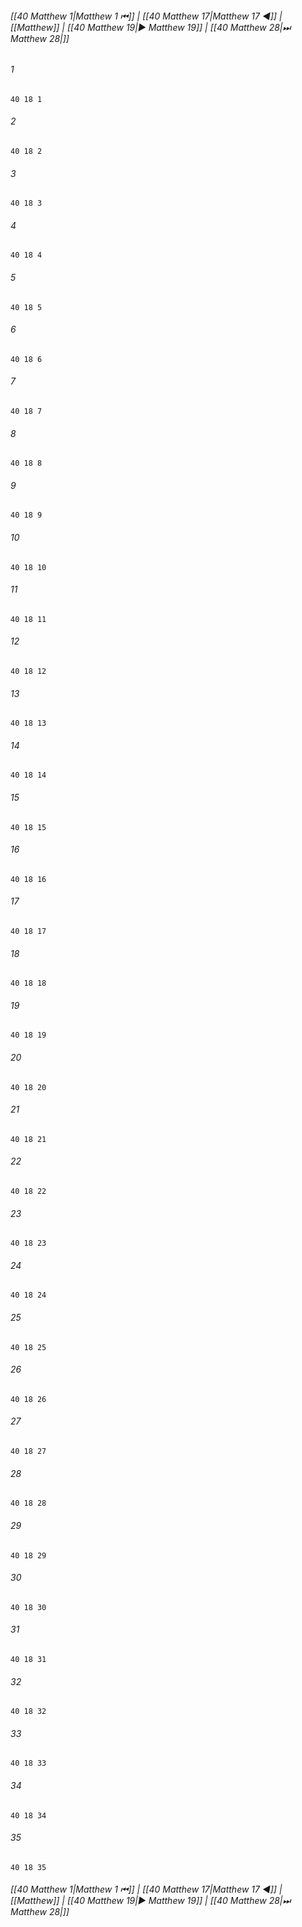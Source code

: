 
###### [[40 Matthew 1|Matthew 1 ⏮]] | [[40 Matthew 17|Matthew 17 ◀]] | [[Matthew]] | [[40 Matthew 19|▶ Matthew 19]] | [[40 Matthew 28|⏭ Matthew 28|]]

###### 1
``` verse
40 18 1 
```
###### 2
``` verse
40 18 2 
```
###### 3
``` verse
40 18 3 
```
###### 4
``` verse
40 18 4 
```
###### 5
``` verse
40 18 5 
```
###### 6
``` verse
40 18 6 
```
###### 7
``` verse
40 18 7 
```
###### 8
``` verse
40 18 8 
```
###### 9
``` verse
40 18 9 
```
###### 10
``` verse
40 18 10 
```
###### 11
``` verse
40 18 11 
```
###### 12
``` verse
40 18 12 
```
###### 13
``` verse
40 18 13 
```
###### 14
``` verse
40 18 14 
```
###### 15
``` verse
40 18 15 
```
###### 16
``` verse
40 18 16 
```
###### 17
``` verse
40 18 17 
```
###### 18
``` verse
40 18 18 
```
###### 19
``` verse
40 18 19 
```
###### 20
``` verse
40 18 20 
```
###### 21
``` verse
40 18 21 
```
###### 22
``` verse
40 18 22 
```
###### 23
``` verse
40 18 23 
```
###### 24
``` verse
40 18 24 
```
###### 25
``` verse
40 18 25 
```
###### 26
``` verse
40 18 26 
```
###### 27
``` verse
40 18 27 
```
###### 28
``` verse
40 18 28 
```
###### 29
``` verse
40 18 29 
```
###### 30
``` verse
40 18 30 
```
###### 31
``` verse
40 18 31 
```
###### 32
``` verse
40 18 32 
```
###### 33
``` verse
40 18 33 
```
###### 34
``` verse
40 18 34 
```
###### 35
``` verse
40 18 35 
```

###### [[40 Matthew 1|Matthew 1 ⏮]] | [[40 Matthew 17|Matthew 17 ◀]] | [[Matthew]] | [[40 Matthew 19|▶ Matthew 19]] | [[40 Matthew 28|⏭ Matthew 28|]]

